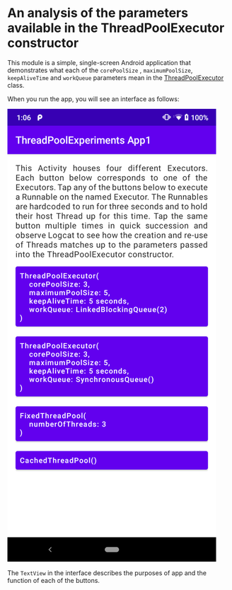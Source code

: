# An analysis of the parameters available in the ThreadPoolExecutor constructor

This module is a simple, single-screen Android application that demonstrates what each of the `corePoolSize`
, `maximumPoolSize`, `keepAliveTime` and `workQueue` parameters mean in
the [ThreadPoolExecutor](https://developer.android.com/reference/java/util/concurrent/ThreadPoolExecutor)
class.

When you run the app, you will see an interface as follows:

![Screenshot of app](Screenshot.png)

The `TextView` in the interface describes the purposes of app and the function of each of the buttons.
